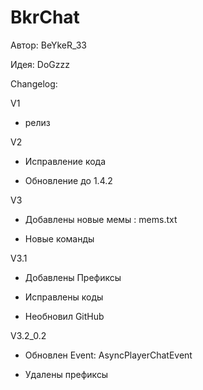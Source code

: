BkrChat
==========

Автор: BeYkeR_33

Идея: DoGzzz

Changelog:

V1

- релиз

V2

- Исправление кода

- Обновление до 1.4.2

V3

- Добавлены новые мемы : mems.txt

- Новые команды

V3.1

- Добавлены Префиксы

- Исправлены коды

- Необновил GitHub

V3.2_0.2

- Обновлен Event: AsyncPlayerChatEvent

- Удалены префиксы
